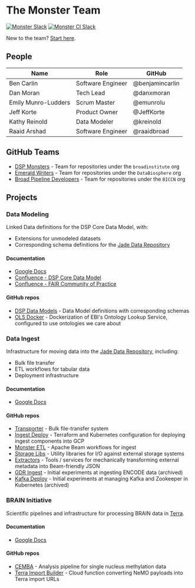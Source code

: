 # The Monster Team
[![Monster Slack](https://img.shields.io/badge/Slack%20Channel-%23monster-blue.svg?style=flat)](https://broadinstitute.slack.com/messages/CCAU5L6LV/)
[![Monster CI Slack](https://img.shields.io/badge/Slack%20Channel-%23monster--ci-blue.svg?style=flat)](https://broadinstitute.slack.com/messages/CFXEDUUP5/)

New to the team? [Start here](./getting-started/README.md).

## People

| Name | Role | GitHub |
| --- | --- | --- |
| Ben Carlin | Software Engineer | @benjamincarlin |
| Dan Moran | Tech Lead | @danxmoran |
| Emily Munro-Ludders | Scrum Master | @emunrolu |
| Jeff Korte | Product Owner | @JeffKorte |
| Kathy Reinold | Data Modeler | @kreinold |
| Raaid Arshad | Software Engineer | @raaidbroad |

## GitHub Teams
* [DSP Monsters](https://github.com/orgs/broadinstitute/teams/dsp-monsters) - Team for repositories under the `broadinstitute` org
* [Emerald Writers](https://github.com/orgs/DataBiosphere/teams/broademeraldwrite) - Team for repositories under the `DataBiosphere` org
* [Broad Pipeline Developers](https://github.com/orgs/BICCN/teams/broad-pipeline-developers) - Team for repositories under the `BICCN` org

## Projects

### Data Modeling
Linked Data definitions for the DSP Core Data Model, with:
* Extensions for unmodeled datasets
* Corresponding schema definitions for the [Jade Data Repository](https://github.com/databiosphere/jade-data-repo)

#### Documentation
* [Google Docs](https://drive.google.com/drive/folders/1n8TP4Q_4n2pCysjQz2Hkn2kpHGEILLCj)
* [Confluence - DSP Core Data Model](https://broadinstitute.atlassian.net/wiki/spaces/DSPCDM/overview)
* [Confluence - FAIR Community of Practice](https://broadinstitute.atlassian.net/wiki/spaces/FairCoP/overview)

#### GitHub repos
* [DSP Data Models](https://github.com/broadinstitute/dsp-data-models) - Data Model definitions with corresponding schemas
* [OLS Docker](https://github.com/broadinstitute/ols-docker) - Dockerization of EBI's Ontology Lookup Service, configured to use ontologies we care about

### Data Ingest
Infrastructure for moving data into the [Jade Data Repository](https://github.com/databiosphere/jade-data-repo), including:
* Bulk file transfer
* ETL workflows for tabular data
* Deployment infrastructure

#### Documentation
* [Google Docs](https://drive.google.com/drive/folders/1LjtBbMZs5-FqTGcRjw80ZBlHhfd_LT2z)

#### GitHub repos
* [Transporter](https://github.com/databiosphere/transporter) - Bulk file-transfer system
* [Ingest Deploy](https://github.com/broadinstitute/dsp-ingest-deploy) - Terraform and Kubernetes configuration for deploying ingest components into GCP
* [Monster ETL](https://github.com/broadinstitute/monster-etl) - Apache Beam workflows for ingest
* [Storage Libs](https://github.com/broadinstitute/monster-storage-libs) - Utility libraries for I/O against external storage systems
* [Extractors](https://github.com/broadinstitute/monster-extractors) - Tools / services for mechanically transforming external metadata into Beam-friendly JSON
* [GDR Ingest](https://github.com/broadinstitute/gdr-ingest) - Initial experiments at ingesting ENCODE data (archived)
* [Kafka Deploy](https://github.com/broadinstitute/emerald-kubernetes-kafka) - Initial experiments at managing Kafka and Zookeeper in Kubernetes (archived)

### BRAIN Initiative
Scientific pipelines and infrastructure for processing BRAIN data in [Terra](https://app.terra.bio).

#### Documentation
* [Google Docs](https://drive.google.com/drive/folders/1LnYdg2RwGJ84aVbFdLFjK9qrT-nKqcJu)

#### GitHub repos
* [CEMBA](https://github.com/biccn/cemba) - Analysis pipeline for single nucleus methylation data
* [Terra Import Builder](https://github.com/BICCN/terra-import-builder) - Cloud function converting NeMO payloads into Terra import URLs
